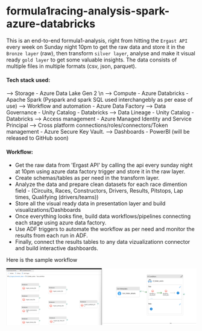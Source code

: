 # formula1racing-analysis-spark-azure-databricks

This is an end-to-end formula1-analysis, right from hitting the `Ergast API` every week on Sunday night 10pm to get the raw data and store it in the `Bronze layer` (raw), then transform `silver layer`, analyse and make it visual ready `gold layer` to get some valuable insights. The data consists of multiple files in multiple formats (csv, json, parquet). 

#### Tech stack used:

--> Storage - Azure Data Lake Gen 2 \n
--> Compute - Azure Databricks - Apache Spark (Pyspark and spark SQL used interchangebly as per ease of use)
--> Workflow and automation - Azure Data Factory
--> Data Governance - Unity Catalog - Databricks
--> Data Lineage - Unity Catalog - Databricks
--> Access management - Azure Managed Identity and Service Principal
--> Cross platform connections/roles/connectors/Token management - Azure Secure Key Vault.
--> Dashboards - PowerBI (will be released to GitHub soon)

#### Workflow:

* Get the raw data from 'Ergast API' by calling the api every sunday night at 10pm using azure data factory trigger and store it in the raw layer.
* Create schemas/tables as per need in the transform layer.
* Analyze the data and prepare clean datasets for each race dimention field - (Circuits, Races, Constructors, Drivers, Results, Pitstops, Lap times, Qualifying (drivers/teams))
* Store all the visual ready data in presentation layer and build visualizations/Dashboards
* Once everything looks fine, build data workflows/pipelines connecting each stage using azure data factory.
* Use ADF triggers to automate the workflow as per need and monitor the results from each run in ADF.
* Finally, connect the results tables to any data vizualizationn connector and build interactive dashboards.


Here is the sample workflow

![Alt text](sample-pipeline-flow.png)
